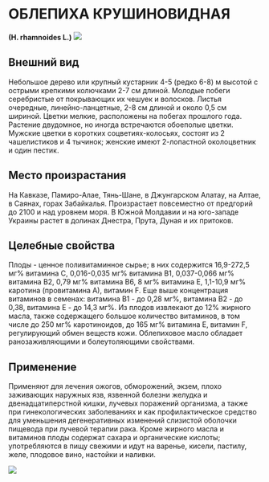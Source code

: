 # ОБЛЕПИХА КРУШИНОВИДНАЯ
**(H. rhamnoides L.)**
![](Облепиха%20крушиновидная1.jpg)

## Внешний вид
Небольшое дерево или крупный кустарник 4-5 (редко 6-8) м высотой с острыми крепкими колючками 2-7 см длиной. Молодые побеги серебристые от покрывающих их чешуек и волосков. Листья очередные, линейно-ланцетные, 2-8 см длиной и около 0,5 см шириной. Цветки мелкие, расположены на побегах прошлого года. Растение двудомное, но иногда встречаются обоеполые цветки. Мужские цветки в коротких соцветиях-колосьях, состоят из 2 чашелистиков и 4 тычинок; женские имеют 2-лопастной околоцветник и один пестик.      

## Место произрастания
На Кавказе, Памиро-Алае, Тянь-Шане, в Джунгарском Алатау, на Алтае, в Саянах, горах Забайкалья. Произрастает повсеместно от предгорий до 2100 и над уровнем моря. В Южной Молдавии и на юго-западе Украины растет в долинах Днестра, Прута, Дуная и их притоков.      

## Целебные свойства
Плоды - ценное поливитаминное сырье; в них содержится 16,9-272,5 мг% витамина С, 0,016-0,035 мг% витамина В1, 0,037-0,066 мг% витамина В2, 0,79 мг% витамина В6, 8 мг% витамина Е, 1,1-10,9 мг% каротина (провитамина А), витамин F. Еще выше концентрация витаминов в семенах: витамина В1 - до 0,28 мг%, витамина В2 - до 0,38, витамина Е - до 14,3 мг%. Из плодов извлекают до 12% жирного масла, также содержащего большое количество витаминов, в том числе до 250 мг% каротиноидов, до 165 мг% витамина Е, витамин F, регулирующий обмен веществ кожи. Облепиховое масло обладает ранозаживляющими и болеутоляющими свойствами.

## Применение
Применяют для лечения ожогов, обморожений, экзем, плохо заживающих наружных язв, язвенной болезни желудка и двенадцатиперстной кишки, лучевых поражений организма, а также при гинекологических заболеваниях и как профилактическое средство для уменьшения дегенеративных изменений слизистой оболочки пищевода при лучевой терапии рака. Кроме жирного масла и витаминов плоды содержат сахара и органические кислоты; употребляются в пищу свежими и идут на варенье, кисели, пастилу, желе, плодовое вино, настойки и наливки.

![](Облепиха%20крушиновидная..jpg)

  